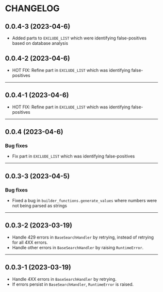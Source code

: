 # CHANGELOG

## 0.0.4-3 (2023-04-6)

- Added parts to `EXCLUDE_LIST` which were identifying false-positives based on database analysis

## 0.0.4-2 (2023-04-6)

- HOT FIX: Refine part in `EXCLUDE_LIST` which was identifying false-positives

---

## 0.0.4-1 (2023-04-6)

- HOT FIX: Refine part in `EXCLUDE_LIST` which was identifying false-positives

---

## 0.0.4 (2023-04-6)

### Bug fixes

- Fix part in `EXCLUDE_LIST` which was identifying false-positives

---

## 0.0.3-3 (2023-04-5)

### Bug fixes

- Fixed a bug in `builder_functions.generate_values` where numbers were not being parsed as strings

---

## 0.0.3-2 (2023-03-19)

- Handle 429 errors in `BaseSearchHandler` by retrying, instead of retrying for all 4XX errors.
- Handle other errors in `BaseSearchHandler` by raising `RuntimeError`.

---

## 0.0.3-1 (2023-03-19)

- Handle 4XX errors in `BaseSearchHandler` by retrying.
- If errors persist in `BaseSearchHandler`, `RuntimeError` is raised.